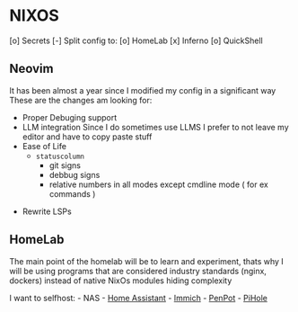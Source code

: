 # NIXOS
[o] Secrets
[-] Split config to:
    [o] HomeLab
    [x] Inferno
[o] QuickShell

## Neovim
It has been almost a year since I modified my config in a significant way
These are the changes am looking for:
- Proper Debuging support
- LLM integration
    Since I do sometimes use LLMS I prefer to not leave my editor and have to copy paste stuff
- Ease of Life
    - `statuscolumn`
        - git signs
        - debbug signs
        - relative numbers in all modes except cmdline mode ( for ex commands )
+ Rewrite LSPs


## HomeLab
The main point of the homelab will be to learn and experiment, thats why I will be using programs that are considered industry standards (nginx, dockers) instead of native NixOs modules hiding complexity

I want to selfhost:
    - NAS
    - [Home Assistant](https://www.home-assistant.io/installation/alternative#docker-compose)
    - [Immich](https://github.com/immich-app/immich)
    - [PenPot](https://help.penpot.app/technical-guide/getting-started/docker/#example-with-caddy-server)
    - [PiHole](https://github.com/pi-hole/docker-pi-hole/#running-pi-hole-docker)
